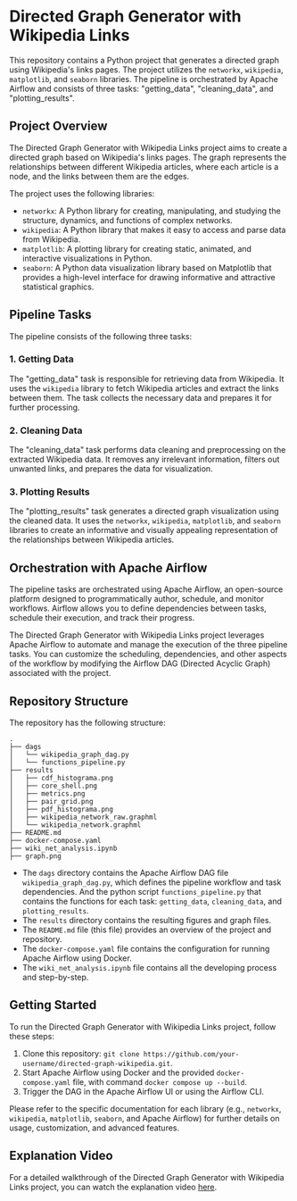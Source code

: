 # Directed Graph Generator with Wikipedia Links

This repository contains a Python project that generates a directed graph using Wikipedia's links pages. The project utilizes the `networkx`, `wikipedia`, `matplotlib`, and `seaborn` libraries. The pipeline is orchestrated by Apache Airflow and consists of three tasks: "getting_data", "cleaning_data", and "plotting_results".

## Project Overview

The Directed Graph Generator with Wikipedia Links project aims to create a directed graph based on Wikipedia's links pages. The graph represents the relationships between different Wikipedia articles, where each article is a node, and the links between them are the edges.

The project uses the following libraries:

- `networkx`: A Python library for creating, manipulating, and studying the structure, dynamics, and functions of complex networks.
- `wikipedia`: A Python library that makes it easy to access and parse data from Wikipedia.
- `matplotlib`: A plotting library for creating static, animated, and interactive visualizations in Python.
- `seaborn`: A Python data visualization library based on Matplotlib that provides a high-level interface for drawing informative and attractive statistical graphics.

## Pipeline Tasks

The pipeline consists of the following three tasks:

### 1. Getting Data

The "getting_data" task is responsible for retrieving data from Wikipedia. It uses the `wikipedia` library to fetch Wikipedia articles and extract the links between them. The task collects the necessary data and prepares it for further processing.

### 2. Cleaning Data

The "cleaning_data" task performs data cleaning and preprocessing on the extracted Wikipedia data. It removes any irrelevant information, filters out unwanted links, and prepares the data for visualization.

### 3. Plotting Results

The "plotting_results" task generates a directed graph visualization using the cleaned data. It uses the `networkx`, `wikipedia`, `matplotlib`, and `seaborn` libraries to create an informative and visually appealing representation of the relationships between Wikipedia articles.

## Orchestration with Apache Airflow

The pipeline tasks are orchestrated using Apache Airflow, an open-source platform designed to programmatically author, schedule, and monitor workflows. Airflow allows you to define dependencies between tasks, schedule their execution, and track their progress.

The Directed Graph Generator with Wikipedia Links project leverages Apache Airflow to automate and manage the execution of the three pipeline tasks. You can customize the scheduling, dependencies, and other aspects of the workflow by modifying the Airflow DAG (Directed Acyclic Graph) associated with the project.

## Repository Structure

The repository has the following structure:

    .
    ├── dags
    │   └── wikipedia_graph_dag.py
    │   └── functions_pipeline.py
    ├── results
    │   ├── cdf_histograma.png
    │   ├── core_shell.png
    │   ├── metrics.png
    │   ├── pair_grid.png
    │   ├── pdf_histograma.png
    │   ├── wikipedia_network_raw.graphml
    │   └── wikipedia_network.graphml
    ├── README.md
    ├── docker-compose.yaml
    ├── wiki_net_analysis.ipynb
    ├── graph.png


- The `dags` directory contains the Apache Airflow DAG file `wikipedia_graph_dag.py`, which defines the pipeline workflow and task dependencies. And the python script `functions_pipeline.py` that contains the functions for each task: `getting_data`, `cleaning_data`, and `plotting_results`.
- The `results` directory contains the resulting figures and graph files.
- The `README.md` file (this file) provides an overview of the project and repository.
- The `docker-compose.yaml` file contains the configuration for running Apache Airflow using Docker.
- The `wiki_net_analysis.ipynb` file contains all the developing process and step-by-step.


## Getting Started

To run the Directed Graph Generator with Wikipedia Links project, follow these steps:

1. Clone this repository: `git clone https://github.com/your-username/directed-graph-wikipedia.git`.
2. Start Apache Airflow using Docker and the provided `docker-compose.yaml` file, with command `docker compose up --build`.
3. Trigger the DAG in the Apache Airflow UI or using the Airflow CLI.

Please refer to the specific documentation for each library (e.g., `networkx`, `wikipedia`, `matplotlib`, `seaborn`, and Apache Airflow) for further details on usage, customization, and advanced features.

## Explanation Video

For a detailed walkthrough of the Directed Graph Generator with Wikipedia Links project, you can watch the explanation video [here](https://www.example.com).


